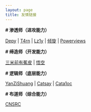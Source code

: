 ```yaml
---
layout: page
title: 友情链接
---
```


**\# 渗透师（进攻能力）**

[Depy](https://rce.ink) \| [T4rn](https://www.hackerpoet.com/) \| [Lz1y](https://www.lz1y.cn/) \| [倾旋](https://payloads.online/) \| [Powerviews](https://powerviews.github.io/)

**\# 缔造师（开发能力）**

[三米前有蕉皮](https://blog.kali-team.cn/) \| [悟空](http://hacktech.cn/) 

**\# 逻辑师（底层能力）**

[YanZiShuang](https://www.whsgwl.net/index.html) \| [Catsay](https://www.cnblogs.com/WeiJunHuaXin/) \| [Cata1oc](https://cata1oc.github.io)

**\# 布道师（综合能力）**

[CNSRC](http://www.cnsrc.org.cn/)

